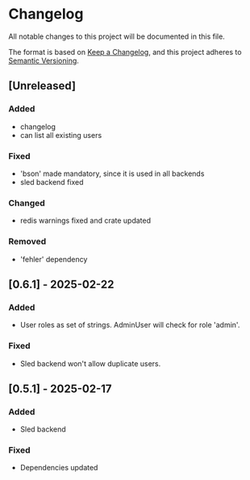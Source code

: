 # Changelog

All notable changes to this project will be documented in this file.

The format is based on [Keep a Changelog](https://keepachangelog.com/en/1.1.0/),
and this project adheres to [Semantic Versioning](https://semver.org/spec/v2.0.0.html).

## [Unreleased]

### Added

- changelog
- can list all existing users

### Fixed

- 'bson' made mandatory, since it is used in all backends
- sled backend fixed

### Changed

- redis warnings fixed and crate updated

### Removed

- 'fehler' dependency

## [0.6.1] - 2025-02-22

### Added

- User roles as set of strings. AdminUser will check for role 'admin'.

### Fixed

- Sled backend won't allow duplicate users.

## [0.5.1] - 2025-02-17

### Added

- Sled backend

### Fixed

- Dependencies updated


